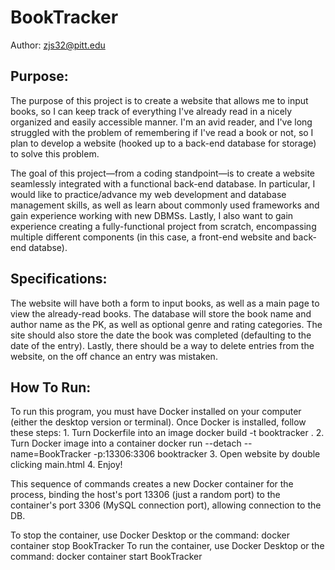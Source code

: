 # BookTracker

Author: zjs32@pitt.edu

## Purpose:

The purpose of this project is to create a website that allows me to input books, so I can keep track of everything I've already read in a nicely organized and easily accessible manner. I'm an avid reader, and I've long struggled with the problem of remembering if I've read a book or not, so I plan to develop a website (hooked up to a back-end database for storage) to solve this problem.

The goal of this project—from a coding standpoint—is to create a website seamlessly integrated with a functional back-end database. In particular, I would like to practice/advance my web development and database management skills, as well as learn about commonly used frameworks and gain experience working with new DBMSs. Lastly, I also want to gain experience creating a fully-functional project from scratch, encompassing multiple different components (in this case, a front-end website and back-end databse).

## Specifications:

The website will have both a form to input books, as well as a main page to view the already-read books. The database will store the book name and author name as the PK, as well as optional genre and rating categories. The site should also store the date the book was completed (defaulting to the date of the entry). Lastly, there should be a way to delete entries from the website, on the off chance an entry was mistaken.

## How To Run:
To run this program, you must have Docker installed on your computer (either the desktop version or terminal). Once Docker is installed, follow these steps:
    1. Turn Dockerfile into an image
        docker build -t booktracker .
    2. Turn Docker image into a container
        docker run --detach --name=BookTracker -p:13306:3306 booktracker
    3. Open website by double clicking main.html
    4. Enjoy!

This sequence of commands creates a new Docker container for the process, binding the host's port 13306 (just a random port) to the container's port 3306 (MySQL connection port), allowing connection to the DB.

To stop the container, use Docker Desktop or the command: docker container stop BookTracker
To run the container, use Docker Desktop or the command: docker container start BookTracker